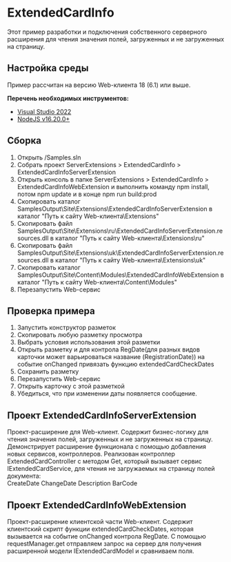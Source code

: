 ﻿# ExtendedCardInfo

Этот пример разработки и подключения собственного серверного расширения для чтения значения полей, загруженных и не загруженных на страницу.

## Настройка среды

Пример рассчитан на версию Web-клиента 18 (6.1) или выше.

**Перечень необходимых инструментов:** 
* [Visual Studio 2022](https://www.visualstudio.com)
* [NodeJS v16.20.0+](https://nodejs.org/en/)

## Сборка

1. Открыть /Samples.sln
2. Собрать проект ServerExtensions > ExtendedCardInfo > ExtendedCardInfoServerExtension
3. Открыть консоль в папке ServerExtensions > ExtendedCardInfo > ExtendedCardInfoWebExtension и выполнить команду npm install, потом  npm update и в конце npm run build:prod
4. Скопировать каталог SamplesOutput\Site\Extensions\ExtendedCardInfoServerExtension в каталог "Путь к сайту Web-клиента\Extensions"
5. Скопировать файл SamplesOutput\Site\Extensions\ru\ExtendedCardInfoServerExtension.resources.dll в каталог "Путь к сайту Web-клиента\Extensions\ru"
6. Скопировать файл SamplesOutput\Site\Extensions\uk\ExtendedCardInfoServerExtension.resources.dll в каталог "Путь к сайту Web-клиента\Extensions\uk"
7. Скопировать каталог SamplesOutput\Site\Content\Modules\ExtendedCardInfoWebExtension в каталог "Путь к сайту Web-клиента\Content\Modules"
8. Перезапустить Web-сервис

## Проверка примера

1. Запустить конструктор разметок
2. Скопировать любую разметку просмотра
3. Выбрать условия использования этой разметки
4. Открыть разметку и для контрола RegDate(для разных видов карточки может варьироваться название (RegistrationDate)) на событие onChanged 
привязать функцию extendedCardCheckDates 
5. Сохранить разметку
6. Перезапустить Web-сервис
7. Открыть карточку с этой разметкой
8. Убедиться, что при изменении даты появляется сообщение.

## Проект ExtendedCardInfoServerExtension

Проект-расширение для Web-клиент. Содержит бизнес-логику для чтения значения полей, загруженных и не загруженных на страницу.
Демонстрирует расширение функционала с помощью добавления новых сервисов, контроллеров.
Реализован контроллер ExtendedCardController с методом Get, который вызывает сервис IExtendedCardService,
 для чтения не загружаемых на страницу полей документа:  
	CreateDate 
    ChangeDate
    Description
    BarCode

## Проект ExtendedCardInfoWebExtension

Проект-расширение клиентской части Web-клиент. Содержит клиентский скрипт функции extendedCardCheckDates, которая вызывается на событие onChanged контрола RegDate.
С помощью requestManager.get отправляем запрос на сервер для получения расширенной модели IExtendedCardModel и сравниваем поля.

